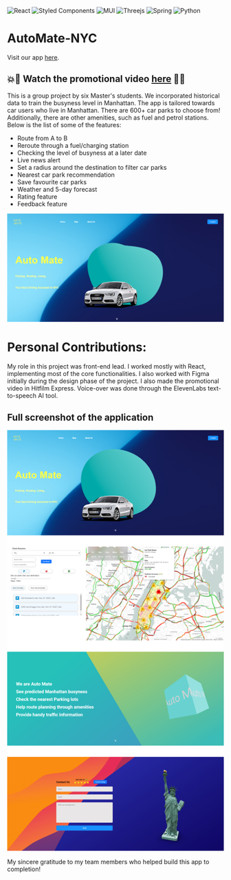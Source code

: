 ![React](https://img.shields.io/badge/react-%2320232a.svg?style=for-the-badge&logo=react&logoColor=%2361DAFB)
![Styled Components](https://img.shields.io/badge/styled--components-DB7093?style=for-the-badge&logo=styled-components&logoColor=white)
![MUI](https://img.shields.io/badge/MUI-%230081CB.svg?style=for-the-badge&logo=mui&logoColor=white)
![Threejs](https://img.shields.io/badge/threejs-black?style=for-the-badge&logo=three.js&logoColor=white)
![Spring](https://img.shields.io/badge/spring-%236DB33F.svg?style=for-the-badge&logo=spring&logoColor=white)
![Python](https://img.shields.io/badge/python-3670A0?style=for-the-badge&logo=python&logoColor=ffdd54)

# AutoMate-NYC

Visit our app [here](http://137.43.49.42/). 

## :boom::movie_camera: Watch the promotional video [here](https://drive.google.com/file/d/1s5p6y3q3hSEf60wP0dCMCPFvW3t1MlnS/view?usp=sharing) :star2::boom:

This is a group project by six Master's students. We incorporated historical data to train the busyness level in Manhattan. 
The app is tailored towards car users who live in Manhattan. There are 600+ car parks to choose from! Additionally, there are 
other amenities, such as fuel and petrol stations. Below is the list of some of the features:
  -  Route from A to B
  -  Reroute through a fuel/charging station
  -  Checking the level of busyness at a later date
  -  Live news alert
  -  Set a radius around the destination to filter car parks
  -  Nearest car park recommendation
  -  Save favourite car parks
  -  Weather and 5-day forecast
  -  Rating feature
  -  Feedback feature

<img src = '/img_src/cover.PNG' alt = "cover"/>

# Personal Contributions:
My role in this project was front-end lead. I worked mostly with React, implementing most of the core functionalities. I also worked with Figma initially during the design phase of the project.
I also made the promotional video in Hitfilm Express. Voice-over was done through the ElevenLabs text-to-speech AI tool.

## Full screenshot of the application
<img src = '/img_src/automate.png' alt = "map"/>

My sincere gratitude to my team members who helped build this app to completion!

